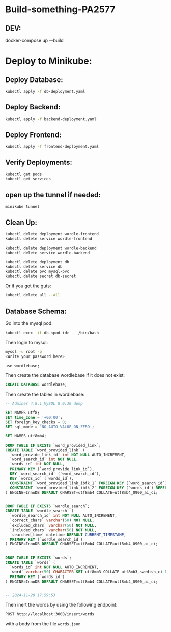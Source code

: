 # Build-something-PA2577


## DEV:
docker-compose up --build

# Deploy to Minikube:
## Deploy Database:

```bash
kubectl apply -f db-deployment.yaml
```

## Deploy Backend:

```bash
kubectl apply -f backend-deployment.yaml
```

## Deploy Frontend:

```bash
kubectl apply -f frontend-deployment.yaml
```

## Verify Deployments:

```bash
kubectl get pods
kubectl get services
```

## open up the tunnel if needed:

```bash
minikube tunnel
```


## Clean Up:
```bash
kubectl delete deployment wordle-frontend
kubectl delete service wordle-frontend

kubectl delete deployment wordle-backend
kubectl delete service wordle-backend

kubectl delete deployment db
kubectl delete service db
kubectl delete pvc mysql-pvc
kubectl delete secret db-secret
```

Or if you got the guts:
```bash
kubectl delete all --all
```

## Database Schema:
Go into the mysql pod:
```bash
kubectl exec -it db-<pod-id> -- /bin/bash
```

Then login to mysql:
```bash
mysql -u root -p
<Write your password here>
```
```
use wordlebase;
```

Then create the database wordlebase if it does not exist:
```sql
CREATE DATABASE wordlebase;
```

Then create the tables in wordlebase:

```sql
-- Adminer 4.8.1 MySQL 8.0.39 dump

SET NAMES utf8;
SET time_zone = '+00:00';
SET foreign_key_checks = 0;
SET sql_mode = 'NO_AUTO_VALUE_ON_ZERO';

SET NAMES utf8mb4;

DROP TABLE IF EXISTS `word_provided_link`;
CREATE TABLE `word_provided_link` (
  `word_provide_link_id` int NOT NULL AUTO_INCREMENT,
  `word_search_id` int NOT NULL,
  `words_id` int NOT NULL,
  PRIMARY KEY (`word_provide_link_id`),
  KEY `word_search_id` (`word_search_id`),
  KEY `words_id` (`words_id`),
  CONSTRAINT `word_provided_link_ibfk_1` FOREIGN KEY (`word_search_id`) REFERENCES `wordle_search` (`wordle_search_id`),
  CONSTRAINT `word_provided_link_ibfk_2` FOREIGN KEY (`words_id`) REFERENCES `words` (`words_id`)
) ENGINE=InnoDB DEFAULT CHARSET=utf8mb4 COLLATE=utf8mb4_0900_ai_ci;


DROP TABLE IF EXISTS `wordle_search`;
CREATE TABLE `wordle_search` (
  `wordle_search_id` int NOT NULL AUTO_INCREMENT,
  `correct_chars` varchar(50) NOT NULL,
  `excluded_chars` varchar(50) NOT NULL,
  `included_chars` varchar(50) NOT NULL,
  `searched_time` datetime DEFAULT CURRENT_TIMESTAMP,
  PRIMARY KEY (`wordle_search_id`)
) ENGINE=InnoDB DEFAULT CHARSET=utf8mb4 COLLATE=utf8mb4_0900_ai_ci;


DROP TABLE IF EXISTS `words`;
CREATE TABLE `words` (
  `words_id` int NOT NULL AUTO_INCREMENT,
  `word` varchar(50) CHARACTER SET utf8mb3 COLLATE utf8mb3_swedish_ci NOT NULL,
  PRIMARY KEY (`words_id`)
) ENGINE=InnoDB DEFAULT CHARSET=utf8mb4 COLLATE=utf8mb4_0900_ai_ci;


-- 2024-11-28 17:59:53
```


Then inert the words by using the following endpoint:
```bash
POST http://localhost:3000/insert/words
```
with a body from the file `words.json`